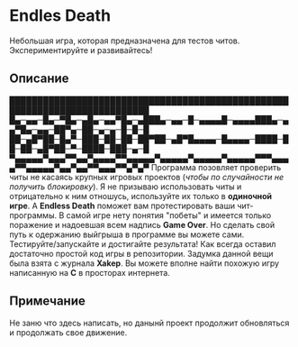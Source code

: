 # Endles Death
Небольшая игра, которая предназначена для тестов читов. Экспериментируйте и развивайтесь!
## Описание
███████████████████████████████████████████████████████████████████████████
█▄─▄▄─█▄─▀█▄─▄█▄─▄▄▀█▄─▄███▄─▄▄─█─▄▄▄▄█─▄▄▄▄███▄─▄▄▀█▄─▄▄─██▀▄─██─▄─▄─█─█─█
██─▄█▀██─█▄▀─███─██─██─██▀██─▄█▀█▄▄▄▄─█▄▄▄▄─████─██─██─▄█▀██─▀─████─███─▄─█
▀▄▄▄▄▄▀▄▄▄▀▀▄▄▀▄▄▄▄▀▀▄▄▄▄▄▀▄▄▄▄▄▀▄▄▄▄▄▀▄▄▄▄▄▀▀▀▄▄▄▄▀▀▄▄▄▄▄▀▄▄▀▄▄▀▀▄▄▄▀▀▄▀▄▀
Программа позовляет проверить читы не касаясь крупных игровых проектов (_чтобы по случайности не получить блокировку_). Я не призываю использовать читы и отрицательно к ним отношусь, используйте их только в **одиночной игре**. А **Endless Death** поможет вам протестировать ваши чит-программы. В самой игре нету понятия "побеты" и имеется только поражение и надоевшая всем надпись **Game Over**. Но сделать свой путь к одержанию выйгрыша в программе вы можете сами. Тестируйте/запускайте и достигайте результата! Как всегда оставил достаточно простой код игры в репозитории. Задумка данной вещи была взята с журнала **Xakep**. Вы можете вполне найти похожую игру написанную на **C** в просторах интернета.
## Примечание
Не заню что здесь написать, но данынй проект продолжит обновляться и продолжать свое движение.
